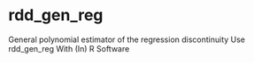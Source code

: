 # rdd_gen_reg
General polynomial estimator of the regression discontinuity Use rdd_gen_reg With (In) R Software
